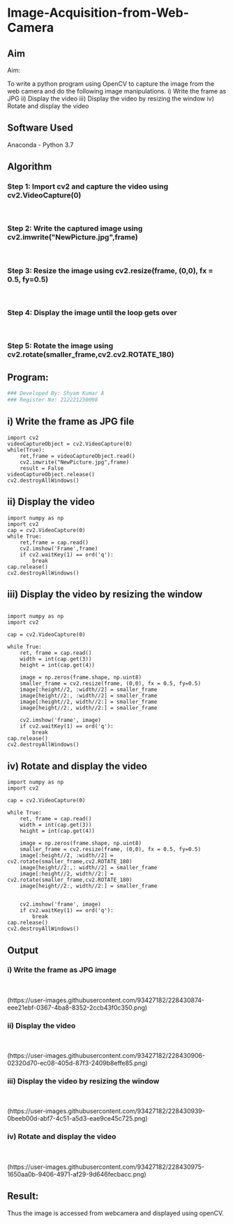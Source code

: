 # Image-Acquisition-from-Web-Camera
## Aim
 
Aim:
 
To write a python program using OpenCV to capture the image from the web camera and do the following image manipulations.
i) Write the frame as JPG 
ii) Display the video 
iii) Display the video by resizing the window
iv) Rotate and display the video

## Software Used
Anaconda - Python 3.7
## Algorithm
### Step 1: Import cv2 and capture the video using cv2.VideoCapture(0)
<br>

### Step 2: Write the captured image using cv2.imwrite("NewPicture.jpg",frame)
<br>

### Step 3: Resize the image using cv2.resize(frame, (0,0), fx = 0.5, fy=0.5)
<br>

### Step 4: Display the image until the loop gets over

<br>

### Step 5: Rotate the image using cv2.rotate(smaller_frame,cv2.cv2.ROTATE_180)

## Program:
``` Python
### Developed By: Shyam Kumar A
### Register No: 212221230098

```

## i) Write the frame as JPG file
~~~
import cv2
videoCaptureObject = cv2.VideoCapture(0)
while(True):
    ret,frame = videoCaptureObject.read()
    cv2.imwrite("NewPicture.jpg",frame)
    result = False
videoCaptureObject.release()
cv2.destroyAllWindows()
~~~



## ii) Display the video
~~~
import numpy as np
import cv2
cap = cv2.VideoCapture(0)
while True:
    ret,frame = cap.read()
    cv2.imshow('Frame',frame)
    if cv2.waitKey(1) == ord('q'):
        break
cap.release()
cv2.destroyAllWindows()
~~~



## iii) Display the video by resizing the window
~~~

import numpy as np
import cv2

cap = cv2.VideoCapture(0)

while True:
    ret, frame = cap.read()
    width = int(cap.get(3))
    height = int(cap.get(4))
    
    image = np.zeros(frame.shape, np.uint8)
    smaller_frame = cv2.resize(frame, (0,0), fx = 0.5, fy=0.5)
    image[:height//2, :width//2] = smaller_frame
    image[height//2:, :width//2] = smaller_frame
    image[:height//2, width//2:] = smaller_frame
    image[height//2:, width//2:] = smaller_frame

    cv2.imshow('frame', image)
    if cv2.waitKey(1) == ord('q'):
        break
cap.release()
cv2.destroyAllWindows()
~~~




## iv) Rotate and display the video
~~~
import numpy as np
import cv2

cap = cv2.VideoCapture(0)

while True:
    ret, frame = cap.read()
    width = int(cap.get(3))
    height = int(cap.get(4))
    
    image = np.zeros(frame.shape, np.uint8)
    smaller_frame = cv2.resize(frame, (0,0), fx = 0.5, fy=0.5)
    image[:height//2, :width//2] = cv2.rotate(smaller_frame,cv2.ROTATE_180)
    image[height//2:,: width//2] = smaller_frame
    image[:height//2, width//2:] = cv2.rotate(smaller_frame,cv2.ROTATE_180)
    image[height//2:, width//2:] = smaller_frame


    cv2.imshow('frame', image)
    if cv2.waitKey(1) == ord('q'):
        break
cap.release()
cv2.destroyAllWindows()
~~~
## Output

### i) Write the frame as JPG image
</br>
</br>
(https://user-images.githubusercontent.com/93427182/228430874-eee21ebf-0367-4ba8-8352-2ccb43f0c350.png)


### ii) Display the video
</br>
</br>
(https://user-images.githubusercontent.com/93427182/228430906-02320d70-ec08-405d-87f3-2409b8effe85.png)


### iii) Display the video by resizing the window
</br>
</br>
(https://user-images.githubusercontent.com/93427182/228430939-0beeb00d-abf7-4c51-a5d3-eae9ce45c725.png)



### iv) Rotate and display the video
</br>
</br>
(https://user-images.githubusercontent.com/93427182/228430975-1650aa0b-9406-4971-af29-9d646fecbacc.png)





## Result:
Thus the image is accessed from webcamera and displayed using openCV.

